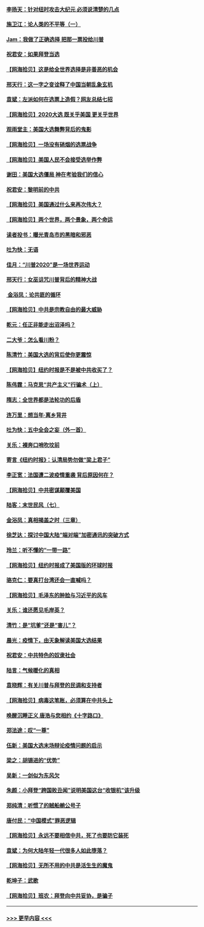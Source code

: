 #### [李扬天：针对纽时攻击大纪元 必须说清楚的几点](../pages/nsc993/n12536001.md?t=11100051) 
#### [施卫江：论人类的不平等（一）](../pages/nsc993/n12535700.md?t=11100051) 
#### [Jam：我做了正确选择 把那一票投给川普](../pages/nsc993/n12535743.md?t=11100051) 
#### [祝君安：如果拜登当选](../pages/nsc993/n12535726.md?t=11100051) 
#### [【网海拾贝】这是给全世界选择是非善恶的机会](../pages/nsc993/n12535061.md?t=11100051) 
#### [邢天行：这一字之变诠释了中国当朝乱象玄机](../pages/nsc993/n12533446.md?t=11100051) 
#### [袁斌：左派如何在选票上造假？网友总结七招](../pages/nsc993/n12533180.md?t=11100051) 
#### [【网海拾贝】2020大选 既关乎美国 更关乎世界](../pages/nsc993/n12533161.md?t=11100051) 
#### [观雨堂主：美国大选舞弊背后的鬼影](../pages/nsc993/n12533153.md?t=11100051) 
#### [【网海拾贝】一场没有硝烟的选票战争](../pages/nsc993/n12531883.md?t=11100051) 
#### [【网海拾贝】美国人民不会接受选举作弊](../pages/nsc993/n12528850.md?t=11100051) 
#### [谢田：美国大选僵局 神在考验我们的信心](../pages/nsc993/n12527932.md?t=11100051) 
#### [祝君安：黎明前的中共](../pages/nsc993/n12524071.md?t=11100051) 
#### [【网海拾贝】美国通过什么来再次伟大？](../pages/nsc993/n12523844.md?t=11100051) 
#### [【网海拾贝】两个世界，两个景象，两个命运](../pages/nsc993/n12521419.md?t=11100051) 
#### [读者投书：曝光青岛市的黑暗和邪恶](../pages/nsc993/n12520988.md?t=11100051) 
#### [吐为快：无语](../pages/nsc993/n12518588.md?t=11100051) 
#### [佳月：“川普2020”是一场世界运动](../pages/nsc993/n12518581.md?t=11100051) 
#### [邢天行：女巫诅咒川普背后的精神大战](../pages/nsc993/n12517257.md?t=11100051) 
#### [ 金浴凤：论共匪的循环](../pages/nsc993/n12517133.md?t=11100051) 
#### [【网海拾贝】中共是宗教自由的最大威胁](../pages/nsc993/n12516879.md?t=11100051) 
#### [乾元：任正非能走出沼泽吗？](../pages/nsc993/n12515831.md?t=11100051) 
#### [二大爷：怎么看川粉？](../pages/nsc993/n12515820.md?t=11100051) 
#### [陈清竹：美国大选的背后使你更震惊](../pages/nsc993/n12515589.md?t=11100051) 
#### [【网海拾贝】纽约时报是不是被中共收买了？](../pages/nsc993/n12515122.md?t=11100051) 
#### [陈伟霆：马克思“共产主义”行骗术（上）](../pages/nsc993/n12510217.md?t=11100051) 
#### [隋志：全世界都是法轮功的后盾](../pages/nsc993/n12510636.md?t=11100051) 
#### [连万里：想当年‧离乡背井](../pages/nsc993/n12510623.md?t=11100051) 
#### [吐为快：五中全会之妄（外一首）](../pages/nsc993/n12510470.md?t=11100051) 
#### [关乐：裸奔口哨吹坟前](../pages/nsc993/n12510403.md?t=11100051) 
#### [寄言《纽约时报》：认清局势勿做“梁上君子”](../pages/nsc993/n12510042.md?t=11100051) 
#### [李正宽：法国遭二波疫情重袭 背后原因何在？](../pages/nsc993/n12509971.md?t=11100051) 
#### [【网海拾贝】中共密谋颠覆美国](../pages/nsc993/n12509816.md?t=11100051) 
#### [陆客：末世民风（七）](../pages/nsc993/n12507822.md?t=11100051) 
#### [金浴凤：真相揭盖之时（三章）](../pages/nsc993/n12507804.md?t=11100051) 
#### [徐芝达：探讨中国大陆“端对端”加密通讯的突破方式](../pages/nsc993/n12507682.md?t=11100051) 
#### [玲兰：听不懂的“一带一路”](../pages/nsc993/n12507669.md?t=11100051) 
#### [【网海拾贝】纽约时报成了美国版的环球时报](../pages/nsc993/n12507053.md?t=11100051) 
#### [骆克仁：要真打台湾还会一直喊吗？](../pages/nsc993/n12506843.md?t=11100051) 
#### [【网海拾贝】毛泽东的肿脸与习近平的风车](../pages/nsc993/n12504537.md?t=11100051) 
#### [关乐：谁还愿见毛岸英？](../pages/nsc993/n12503866.md?t=11100051) 
#### [清竹：是“坑爹”还是“害儿”？](../pages/nsc993/n12503034.md?t=11100051) 
#### [晨光：疫情下，由天象解读美国大选结果](../pages/nsc993/n12502536.md?t=11100051) 
#### [祝君安：中共特色的奴隶社会](../pages/nsc993/n12501529.md?t=11100051) 
#### [陆言：气候暖化的真相](../pages/nsc993/n12501183.md?t=11100051) 
#### [袁晓辉：有关川普与拜登的民调和支持者](../pages/nsc993/n12500433.md?t=11100051) 
#### [【网海拾贝】病毒这笔账，必须算在中共头上](../pages/nsc993/n12500320.md?t=11100051) 
#### [唤醒沉睡正义 唐浩与您相约《十字路口》](../pages/nsc993/n12497980.md?t=11100051) 
#### [郑法途：叹“一尊”](../pages/nsc993/n12498837.md?t=11100051) 
#### [伍新：美国大选末场辩论疫情问题的启示](../pages/nsc993/n12498829.md?t=11100051) 
#### [梁之：胡锡进的“优势”](../pages/nsc993/n12498780.md?t=11100051) 
#### [吴新：一剑似为东风欠](../pages/nsc993/n12498772.md?t=11100051) 
#### [朱颜：小拜登“跨国败丑闻”说明美国这台“收银机”该升级](../pages/nsc993/n12498731.md?t=11100051) 
#### [郑纯清：听惯了的贼船艄公号子](../pages/nsc993/n12498721.md?t=11100051) 
#### [唐付民：“中国模式”罪恶逻辑](../pages/nsc993/n12498310.md?t=11100051) 
#### [【网海拾贝】永远不要相信中共，死了也要防它装死](../pages/nsc993/n12498162.md?t=11100051) 
#### [袁斌：为何大陆年轻一代很多人如此堕落？](../pages/nsc993/n12495696.md?t=11100051) 
#### [【网海拾贝】无所不用的中共是活生生的魔鬼](../pages/nsc993/n12495621.md?t=11100051) 
#### [乾坤子：武歌](../pages/nsc993/n12493391.md?t=11100051) 
#### [【网海拾贝】班农：拜登向中共妥协，是骗子](../pages/nsc993/n12492877.md?t=11100051) 

----
#### [ >>> 更早内容 <<< ](../indexes/nsc993-earlier.md)
